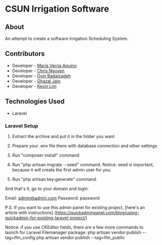 # CSUN Irrigation Software

## About
An attempt to create a software Irrigation Scheduling System.

## Contributors
* Developer - [Maria Verna Aquino](https://github.com/mra88897)
* Developer - [Chris Nguyen](https://github.com/ilovecrt)
* Developer - [Dvin Badalzadeh](https://github.com/DBadalzadehCSUN)
* Developer - [Ghazal Jain](https://github.com/GhazalJain)
* Developer - [Kevin Lim](https://github.com/kikunojojou)

## Technologies Used
- Laravel

### Laravel Setup
1. Extract the archive and put it in the folder you want

2. Prepare your .env file there with database connection and other settings

3. Run "composer install" command

4. Run "php artisan migrate --seed" command. Notice: seed is important, because it will create the first admin user for you.

5. Run "php artisan key:generate" command.

And that's it, go to your domain and login:

Email: admin@admin.com
Password: password

P.S. If you want to use this admin panel for existing project, [here's an article with instructions] (https://quickadminpanel.com/blog/using-quickadmin-for-existing-laravel-project/)

Notice: if you use CKEditor fields, there are a few more commands to launch for Laravel Filemanager package:
php artisan vendor:publish --tag=lfm_config
php artisan vendor:publish --tag=lfm_public
